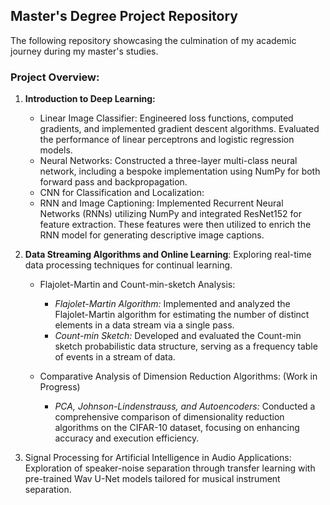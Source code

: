 ## Master's Degree Project Repository

The following repository showcasing the culmination of my academic journey during my master's studies.

### Project Overview:
1. **Introduction to Deep Learning:**
   - Linear Image Classifier: Engineered loss functions, computed gradients, and implemented gradient descent algorithms. Evaluated the performance of linear perceptrons and logistic regression models.
   - Neural Networks: Constructed a three-layer multi-class neural network, including a bespoke implementation using NumPy for both forward pass and backpropagation.
   - CNN for Classification and Localization: 
   - RNN and Image Captioning: Implemented Recurrent Neural Networks (RNNs) utilizing NumPy and integrated ResNet152 for feature extraction. These features were then utilized to enrich the RNN model for generating descriptive image captions.
   
2. **Data Streaming Algorithms and Online Learning**:
	Exploring real-time data processing techniques for continual learning.
	- Flajolet-Martin and Count-min-sketch Analysis:
	   - *Flajolet-Martin Algorithm:* Implemented and analyzed the Flajolet-Martin algorithm for estimating the number of distinct elements in a data stream via a single pass.
	   - *Count-min Sketch:* Developed and evaluated the Count-min sketch probabilistic data structure, serving as a frequency table of events in a stream of data.
	   
	- Comparative Analysis of Dimension Reduction Algorithms: (Work in Progress)
	   - *PCA, Johnson-Lindenstrauss, and Autoencoders:* Conducted a comprehensive comparison of dimensionality reduction algorithms on the CIFAR-10 dataset, focusing on enhancing accuracy and execution efficiency.
	   
3. Signal Processing for Artificial Intelligence in Audio Applications:
	Exploration of speaker-noise separation through transfer learning with pre-trained Wav U-Net models tailored for musical instrument separation.